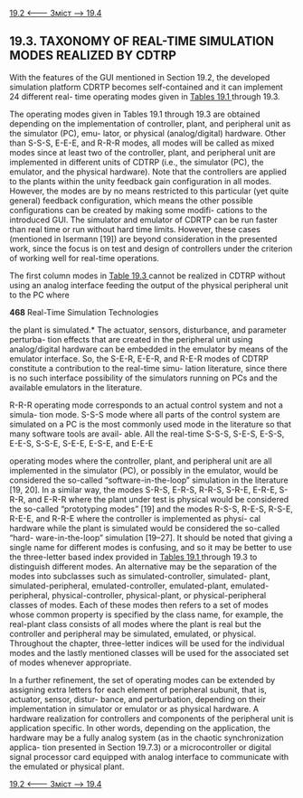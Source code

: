 [19.2 <--- ](19_2.md) [   Зміст   ](README.md) [--> 19.4](19_4.md)

## 19.3. TAXONOMY OF REAL-TIME SIMULATION MODES REALIZED BY CDTRP

With the features of the GUI mentioned in Section 19.2, the developed simulation platform CDRTP becomes self-contained and it can implement 24 different real- time operating modes given in [Tables 19.1 ](#_bookmark101)through 19.3.

The operating modes given in Tables 19.1 through 19.3 are obtained depending on the implementation of controller, plant, and peripheral unit as the simulator (PC), emu- lator, or physical (analog/digital) hardware. Other than S-S-S, E-E-E, and R-R-R modes, all modes will be called as mixed modes since at least two of the controller, plant, and peripheral unit are implemented in different units of CDTRP (i.e., the simulator (PC), the emulator, and the physical hardware). Note that the controllers are applied to the plants within the unity feedback gain configuration in all modes. However, the modes are by no means restricted to this particular (yet quite general) feedback configuration, which means the other possible configurations can be created by making some modifi- cations to the introduced GUI. The simulator and emulator of CDRTP can be run faster than real time or run without hard time limits. However, these cases (mentioned in Isermann [19]) are beyond consideration in the presented work, since the focus is on test and design of controllers under the criterion of working well for real-time operations.

The first column modes in [Table 19.3 ](#_bookmark102)cannot be realized in CDTRP without using an analog interface feeding the output of the physical peripheral unit to the PC where



**468**                                       Real-Time Simulation Technologies

 

the plant is simulated.* The actuator, sensors, disturbance, and parameter perturba- tion effects that are created in the peripheral unit using analog/digital hardware can be embedded in the emulator by means of the emulator interface. So, the S-E-R, E-E-R, and R-E-R modes of CDTRP constitute a contribution to the real-time simu- lation literature, since there is no such interface possibility of the simulators running on PCs and the available emulators in the literature.

R-R-R operating mode corresponds to an actual control system and not a simula- tion mode. S-S-S mode where all parts of the control system are simulated on a PC is the most commonly used mode in the literature so that many software tools are avail- able. All the real-time S-S-S, S-E-S, E-S-S, E-E-S, S-S-E, S-E-E, E-S-E, and E-E-E

operating modes where the controller, plant, and peripheral unit are all implemented in the simulator (PC), or possibly in the emulator, would be considered the so-called “software-in-the-loop” simulation in the literature [19, 20]. In a similar way, the modes S-R-S, E-R-S, R-R-S, S-R-E, E-R-E, S-R-R, and E-R-R where the plant under test is physical would be considered the so-called “prototyping modes” [19] and the modes R-S-S, R-E-S, R-S-E, R-E-E, and R-R-E where the controller is implemented as physi- cal hardware while the plant is simulated would be considered the so-called “hard- ware-in-the-loop” simulation [19–27]. It should be noted that giving a single name for different modes is confusing, and so it may be better to use the three-letter based index provided in [Tables 19.1 ](#_bookmark101)through 19.3 to distinguish different modes. An alternative may be the separation of the modes into subclasses such as simulated-controller, simulated- plant, simulated-peripheral, emulated-controller, emulated-plant, emulated-peripheral, physical-controller, physical-plant, or physical-peripheral classes of modes. Each of these modes then refers to a set of modes whose common property is specified by the class name, for example, the real-plant class consists of all modes where the plant is real but the controller and peripheral may be simulated, emulated, or physical. Throughout the chapter, three-letter indices will be used for the individual modes and the lastly mentioned classes will be used for the associated set of modes whenever appropriate.

In a further refinement, the set of operating modes can be extended by assigning extra letters for each element of peripheral subunit, that is, actuator, sensor, distur- bance, and perturbation, depending on their implementation in simulator or emulator or as physical hardware. A hardware realization for controllers and components of the peripheral unit is application specific. In other words, depending on the application, the hardware may be a fully analog system (as in the chaotic synchronization applica- tion presented in Section 19.7.3) or a microcontroller or digital signal processor card equipped with analog interface to communicate with the emulated or physical plant.

[19.2 <--- ](19_2.md) [   Зміст   ](README.md) [--> 19.4](19_4.md)